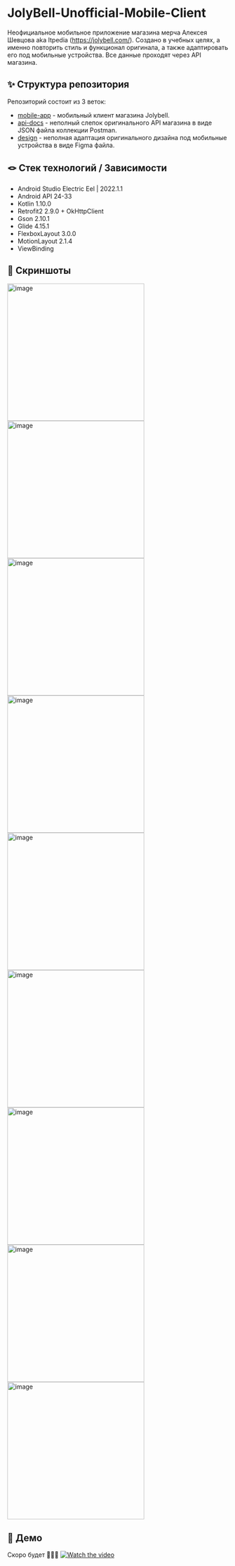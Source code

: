 # JolyBell-Unofficial-Mobile-Client
Неофициальное мобильное приложение магазина мерча Алексея Шевцова aka Itpedia (https://jolybell.com/). 
Создано в учебных целях, а именно повторить стиль и функционал оригинала, а также адаптировать его под мобильные устройства. Все данные проходят через API магазина.

## ✨ Структура репозитория
Репозиторий состоит из 3 веток:
* [mobile-app](https://github.com/Calrission/JolyBell-Unofficial-Mobile-Client/tree/mobile-app) - мобильный клиент магазина Jolybell.
* [api-docs](https://github.com/Calrission/JolyBell-Unofficial-Mobile-Client/tree/api-docs) - неполный слепок оригинального API магазина в виде JSON файла коллекции Postman.
* [design](https://github.com/Calrission/JolyBell-Unofficial-Mobile-Client/tree/design) - неполная адаптация оригинального дизайна под мобильные устройства в виде Figma файла.

## 🪢 Стек технологий / Зависимости
* Android Studio Electric Eel | 2022.1.1
* Android API 24-33
* Kotlin 1.10.0
* Retrofit2 2.9.0 + OkHttpClient
* Gson 2.10.1
* Glide 4.15.1
* FlexboxLayout 3.0.0
* MotionLayout 2.1.4
* ViewBinding 

## 📱 Скриншоты
<div>
<img width="312" alt="image" src="https://user-images.githubusercontent.com/95771802/233825385-a47f01cd-27e8-427b-8d40-72eefd5e85c1.png">
<img width="312" alt="image" src="https://user-images.githubusercontent.com/95771802/233825398-d146302d-5712-4e8a-8357-ce32f1e55772.png">
<img width="312" alt="image" src="https://user-images.githubusercontent.com/95771802/233825421-ca2766e6-8a22-4b51-a08d-4cf5bf8a9aa3.png">
<img width="312" alt="image" src="https://user-images.githubusercontent.com/95771802/233825440-75f6b04c-ee1d-43ff-9448-6e7360bcf324.png">
<img width="312" alt="image" src="https://user-images.githubusercontent.com/95771802/233825485-28e2986b-c62e-4066-a5e7-b9b9728f038a.png">
<img width="312" alt="image" src="https://user-images.githubusercontent.com/95771802/233825509-c5da994c-4064-4949-8cfe-59e9ea0f0202.png">
<img width="312" alt="image" src="https://user-images.githubusercontent.com/95771802/233825599-fe6ddfda-b5aa-46cb-bc21-d29882d0d91c.png">
<img width="312" alt="image" src="https://user-images.githubusercontent.com/95771802/233825622-0d4d3421-5580-4094-be2f-3138a7e8e7aa.png">
<img width="312" alt="image" src="https://user-images.githubusercontent.com/95771802/233825637-ddc6a2a6-52bd-411d-b600-a949eec3841b.png">
</div>

## 🎥 Демо
Скоро будет 👀👀👀
[![Watch the video](https://i.imgur.com/vKb2F1B.png)](https://youtu.be/VFb7BV1gO5g)
